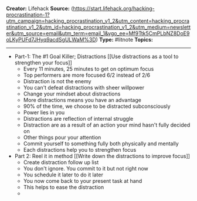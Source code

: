 **Creator:** Lifehack
**Source:** (https://start.lifehack.org/hacking-procrastination-1?utm_campaign=hacking_procrastination_v1_2&utm_content=hacking_procrastination_v1_2&utm_id=hacking_procrastination_v1_2&utm_medium=newsletter&utm_source=email&utm_term=email_1&vgo_ee=Mf9Ttk5CmPLbNZ8DoE9oLKyPUFd7JHyq9acdSgULWaM%3D)
**Type:** #litnote 
**Topics:**

---

- Part-1: The #1 Goal Killer; Distractions [[Use distractions as a tool to strengthen your focus]]
	- Every 11 minutes, 25 minutes to get on optimum focus
	- Top performers are more focused 6/2 instead of 2/6
	- Distraction is not the enemy
	- You can't defeat distractions with sheer willpower
	- Change your mindset about distractions
	- More distractions means you have an advantage
	- 90% of the time, we choose to be distracted subconsciously
	- Power lies in you
	- Distractions are reflection of internal struggle
	- Distraction are as a result of an action your mind hasn't fully decided on 
	- Other things pour your attention
	- Commit yourself to something fully both physically and mentally
	- Each distractions help you to strengthen focus
- Part 2: Reel it in method [[Write down the distractions to improve focus]]
	- Create distraction follow up list
	- You don't ignore. You commit to it but not right now
	- You schedule it later to do it later
	- You now come back to your present task at hand
	- This helps to ease the distraction
	- 